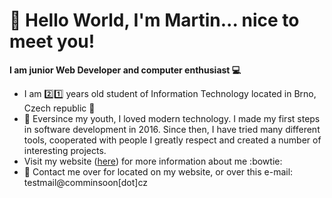 # 👀 Hello World, I'm Martin... nice to meet you!

**I am junior Web Developer and computer enthusiast :computer:**
- I am :two::one: years old student of Information Technology located in Brno, Czech republic :school:
- 👶 Eversince my youth, I loved modern technology. I made my first steps in software development in 2016. Since then, I have tried many different tools, cooperated with people I greatly respect and created a number of interesting projects.
- Visit my website ([here](kafekoala.wz.cz)) for more information about me :bowtie:
- :e-mail: Contact me over for located on my website, or over this e-mail: testmail@comminsoon[dot]cz

<!---
martafonekVOLE/martafonekVOLE is a ✨ special ✨ repository because its `README.md` (this file) appears on your GitHub profile.
You can click the Preview link to take a look at your changes.
--->
